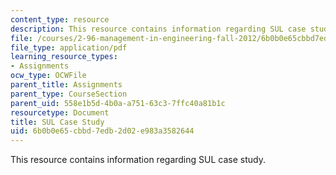 ```yaml
---
content_type: resource
description: This resource contains information regarding SUL case study.
file: /courses/2-96-management-in-engineering-fall-2012/6b0b0e65cbbd7edb2d02e983a3582644_MIT2_96F12_assn05.pdf
file_type: application/pdf
learning_resource_types:
- Assignments
ocw_type: OCWFile
parent_title: Assignments
parent_type: CourseSection
parent_uid: 558e1b5d-4b0a-a751-63c3-7ffc40a81b1c
resourcetype: Document
title: SUL Case Study
uid: 6b0b0e65-cbbd-7edb-2d02-e983a3582644
---
```

This resource contains information regarding SUL case study.